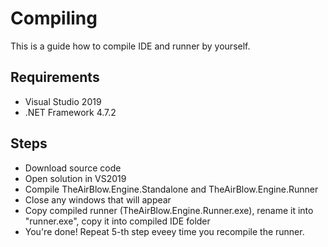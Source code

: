 # Compiling
This is a guide how to compile IDE and runner by yourself.
## Requirements
- Visual Studio 2019
- .NET Framework 4.7.2
## Steps
- Download source code
- Open solution in VS2019
- Compile TheAirBlow.Engine.Standalone and TheAirBlow.Engine.Runner
- Close any windows that will appear
- Copy compiled runner (TheAirBlow.Engine.Runner.exe), rename it into "runner.exe", copy it into compiled IDE folder 
- You're done! Repeat 5-th step eveey time you recompile the runner.
